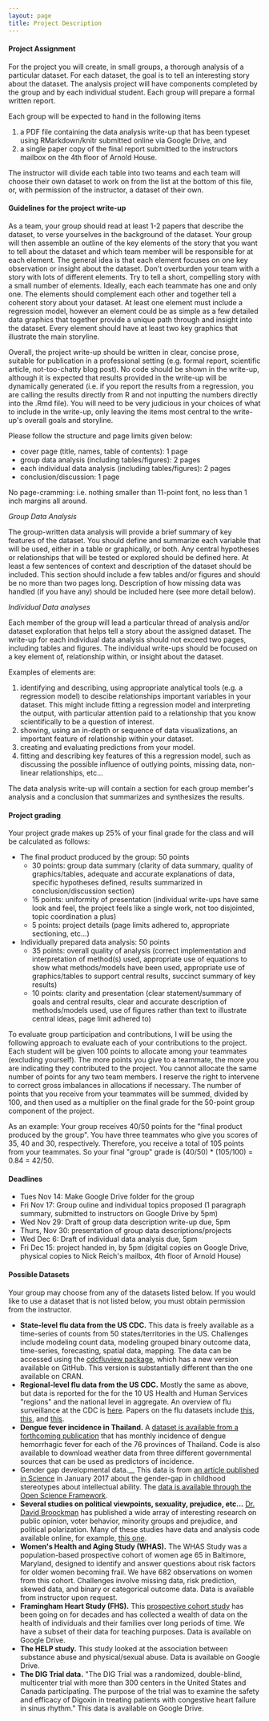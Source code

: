 ```yaml
---
layout: page
title: Project Description
---
```


#### Project Assignment
For the project you will create, in small groups, a thorough analysis of a particular dataset. For each dataset, the goal is to tell an interesting story about the dataset. The analysis project will have components completed by the group and by each individual student. Each group will prepare a formal written report. 

Each group will be expected to hand in the following items

1. a PDF file containing the data analysis write-up that has been typeset using RMarkdown/knitr submitted online via Google Drive, and
2. a single paper copy of the final report submitted to the instructors mailbox on the 4th floor of Arnold House.

The instructor will divide each table into two teams and each team will choose their own dataset to work on from the list at the bottom of this file, or, with permission of the instructor, a dataset of their own.

#### Guidelines for the project write-up

As a team, your group should read at least 1-2 papers that describe the dataset, to verse yourselves in the background of the dataset. Your group will then assemble an outline of the key elements of the story that you want to tell about the dataset and which team member will be responsible for at each element. The general idea is that each element focuses on one key observation or insight about the dataset. Don't overburden your team with a story with lots of different elements. Try to tell a short, compelling story with a small number of elements. Ideally, each each teammate has one and only one. The elements should complement each other and together tell a coherent story about your dataset. At least one element must include a regression model, however an element could be as simple as a few detailed data graphics that together provide a unique path through and insight into the dataset. Every element should have at least two key graphics that illustrate the main storyline.

Overall, the project write-up should be written in clear, concise prose, suitable for publication in a professional setting (e.g. formal report, scientific article, not-too-chatty blog post). No code should be shown in the write-up, although it is expected that results provided in the write-up will be dynamically generated (i.e. if you report the results from a regression, you are calling the results directly from R and not inputting the numbers directly into the .Rmd file). You will need to be very judicious in your choices of what to include in the write-up, only leaving the items most central to the write-up's overall goals and storyline. 

Please follow the structure and page limits given below:

* cover page (title, names, table of contents): 1 page
* group data analysis (including tables/figures): 2 pages
* each individual data analysis (including tables/figures): 2 pages
* conclusion/discussion: 1 page

No page-cramming: i.e. nothing smaller than 11-point font, no less than 1 inch margins all around.

_Group Data Analysis_

The group-written data analysis will provide a brief summary of key features of the dataset. You should define and summarize each variable that will be used, either in a table or graphically, or both. Any central hypotheses or relationships that will be tested or explored should be defined here. At least a few sentences of context and description of the dataset should be included. This section should include a few tables and/or figures and should be no more than two pages long. Description of how missing data was handled (if you have any) should be included here (see more detail below).

_Individual Data analyses_

Each member of the group will lead a particular thread of analysis and/or dataset exploration that helps tell a story about the assigned dataset.  The write-up for each individual data analysis should not exceed two pages, including tables and figures. The individual write-ups should be focused on a key element of, relationship within, or insight about the dataset. 

Examples of elements are:

1. identifying and describing, using appropriate analytical tools (e.g. a regression model) to descibe relationships important variables in your dataset. This might include fitting a regression model and interpreting the output, with particular attention paid to a relationship that you know scientifically to be a question of interest.
2. showing, using an in-depth or sequence of data visualizations, an important feature of relationship within your dataset.
3. creating and evaluating predictions from your model.
4. fitting and describing key features of this a regression model, such as discussing the possible influence of outlying points, missing data, non-linear relationships, etc... 

The data analysis write-up will contain a section for each group member's analysis and a conclusion that summarizes and synthesizes the results. 

#### Project grading
Your project grade makes up 25% of your final grade for the class and will be calculated as follows:

* The final product produced by the group: 50 points
  * 30 points: group data summary (clarity of data summary, quality of graphics/tables, adequate and accurate explanations of data, specific hypotheses defined, results summarized in conclusion/discussion section)
  * 15 points: uniformity of presentation (individual write-ups have same look and feel, the project feels like a single work, not too disjointed, topic coordination a plus)
  * 5 points: project details (page limits adhered to, appropriate sectioning, etc...)
* Individually prepared data analysis: 50 points
  * 35 points: overall quality of analysis (correct implementation and interpretation of method(s) used, appropriate use of equations to show what methods/models have been used, appropriate use of graphics/tables to support central results, succinct summary of key results)
  * 10 points: clarity and presentation (clear statement/summary of goals and central results, clear and accurate description of methods/models used, use of figures rather than text to illustrate central ideas, page limit adhered to)

To evaluate group participation and contributions, I will be using the following approach to evaluate each of your contributions to the project. Each student will be given 100 points to allocate among your teammates (excluding yourself). The more points you give to a teammate, the more you are indicating they contributed to the project. You cannot allocate the same number of points for any two team members. I reserve the right to intervene to correct gross imbalances in allocations if necessary. The number of points that you receive from your teammates will be summed, divided by 100, and then used as a multiplier on the final grade for the 50-point group component of the project. 

As an example: Your group receives 40/50 points for the "final product produced by the group". You have three teammates who give you scores of 35, 40 and 30, respectively. Therefore, you receive a total of 105 points from your teammates. So your final "group" grade is (40/50) * (105/100) = 0.84 = 42/50.


#### Deadlines
* Tues Nov 14: Make Google Drive folder for the group
* Fri Nov 17: Group ouline and individual topics proposed (1 paragraph summary, submitted to instructors on Google Drive by 5pm)
* Wed Nov 29: Draft of group data description write-up due, 5pm
* Thurs, Nov 30: presentation of group data descriptions/projects
* Wed Dec 6: Draft of individual data analysis due, 5pm
* Fri Dec 15: project handed in, by 5pm (digital copies on Google Drive, physical copies to Nick Reich's mailbox, 4th floor of Arnold House)


#### Possible Datasets

Your group may choose from any of the datasets listed below. If you would like to use a dataset that is not listed below, you must obtain permission from the instructor.

* __State-level flu data from the US CDC.__ This data is freely available as a time-series of counts from 50 states/territories in the US. Challenges include modeling count data, modeling grouped binary outcome data, time-series, forecasting, spatial data, mapping. The data can be accessed using the [cdcfluview package](https://github.com/hrbrmstr/cdcfluview), which has a new version available on GitHub. This version is substantially different than the one available on CRAN.
* __Regional-level flu data from the US CDC.__ Mostly the same as above, but data is reported for the for the 10 US Health and Human Services "regions" and the national level in aggregate. An overview of flu surveillance at the CDC is [here](https://www.cdc.gov/flu/weekly/overview.htm). Papers on the flu datasets include [this](https://bmcinfectdis.biomedcentral.com/articles/10.1186/s12879-016-1669-x), [this](https://arxiv.org/abs/1703.10936), and [this](http://journals.plos.org/ploscompbiol/article/authors?id=10.1371/journal.pcbi.1004382).
* __Dengue fever incidence in Thailand.__ A [dataset is available from a forthcoming publication](https://github.com/reichlab/annual-predictions-paper) that has monthly incidence of dengue hemorrhagic fever for each of the 76 provinces of Thailand. Code is also available to download weather data from three different governmental sources that can be used as predictors of incidence.
* Gender gap developmental data.__ This data is from [an article published in Science](http://science.sciencemag.org/content/355/6323/389) in January 2017 about the gender-gap in childhood stereotypes about intellectual ability. The [data is available through the Open Science Framework](https://osf.io/yund6/?view_only=9a8505d4e87b456a89f255b43e21234e).
* __Several studies on political viewpoints, sexuality, prejudice, etc...__ [Dr. David Broockman](https://people.stanford.edu/dbroock/) has published a wide array of interesting research on public opinion, voter behavior, minority groups and prejudice, and political polarization. Many of these studies have data and analysis code available online, for example, [this one](https://dataverse.harvard.edu/dataset.xhtml?persistentId=doi%3A10.7910/DVN/RAMHWP). 
* __Women's Health and Aging Study (WHAS).__ The WHAS Study was a population-based prospective cohort of women age 65 in Baltimore, Maryland, designed to identify and answer questions about risk factors for older women becoming frail. We have 682 observations on women from this cohort. Challenges involve missing data, risk prediction, skewed data, and binary or categorical outcome data. Data is available from instructor upon request.
* __Framingham Heart Study (FHS).__ This [prospective cohort study](https://www.framinghamheartstudy.org/) has been going on for decades and has collected a wealth of data on the health of individuals and their families over long periods of time. We have a subset of their data for teaching purposes. Data is available on Google Drive.
* __The HELP study.__ This study looked at the association between substance abuse and physical/sexual abuse. Data is available on Google Drive.
* __The DIG Trial data.__ "The DIG Trial was a randomized, double-blind, multicenter trial with more than 300 centers in the United States and Canada participating. The purpose of the trial was to examine the safety and efficacy of Digoxin in treating patients with congestive heart failure in sinus rhythm." This data is available on Google Drive.


